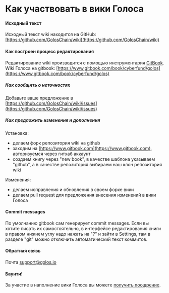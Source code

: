 # Как участвовать в вики Голоса

#### Исходный текст

Исходный текст wiki находится на GitHub: [https://github.com/GolosChain/wiki](https://github.com/GolosChain/wiki)

#### Как построен процесс редактирования

Редактирование wiki производится с помощью инструментария [GitBook](https://www.gitbook.com).  
Wiki Голоса на gitbook: [https://www.gitbook.com/book/cyberfund/golos](https://www.gitbook.com/book/cyberfund/golos)

##### Как сообщить о неточностях

Добавьте ваше предложение в [https://github.com/GolosChain/wiki/issues](https://github.com/GolosChain/wiki/issues)

##### Как предложить изменения и дополнения

Установка:

* делаем форк репозитория wiki на github
* заходим на [https://www.gitbook.com](https://www.gitbook.com), авторизуемся через гитхаб аккаунт
* создаем книгу через "new book", в качестве шаблона указываем "github", а в качестве репозитория выбираем наш клон репозитория wiki

Изменения:

* делаем исправления и обновления в своем форке вики 
* делаем pull request для предложения внесения изменений в вики Голоса

#### Commit messages

По умолчанию gitbook сам генерирует commit messages. Если вы хотите писать их самостоятельно, в интерфейсе редактирования книги в правом нижнем углу надо нажать на "?" и зайти в Settings, там в разделе "git" можно отключить автоматический текст коммитов.

#### Обратная связь

Почта [support@golos.io](mailto:support@golos.io)

#### Баунти!

За участие в наполнение вики Голоса вы можете [получить поощрение](https://wiki.golos.io/0-aktualnoe/baunti.html).

